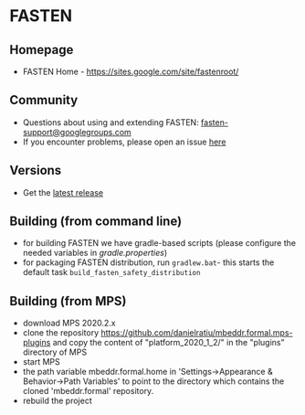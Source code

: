 # FASTEN

## Homepage
- FASTEN Home - https://sites.google.com/site/fastenroot/

## Community
- Questions about using and extending FASTEN: fasten-support@googlegroups.com
- If you encounter problems, please open an issue [here](https://github.com/mbeddr/mbeddr.formal/issues)

## Versions
- Get the [latest release](https://github.com/mbeddr/mbeddr.formal/releases)

## Building (from command line)

- for building FASTEN we have gradle-based scripts (please configure the needed variables in *gradle.properties*)
- for packaging FASTEN distribution, run `gradlew.bat`- this starts the default task `build_fasten_safety_distribution`

## Building (from MPS)
- download MPS 2020.2.x
- clone the repository https://github.com/danielratiu/mbeddr.formal.mps-plugins and copy the content of "platform_2020_1_2/" in the "plugins" directory of MPS
- start MPS
- the path variable mbeddr.formal.home in 'Settings->Appearance & Behavior->Path Variables' to point to the directory which contains the cloned 'mbeddr.formal' repository.
- rebuild the project
